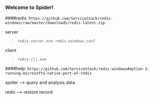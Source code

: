 ### Welcome to Spider! 

####redis: 
`https://github.com/ServiceStack/redis-windows/raw/master/downloads/redis-latest.zip`

server
> `redis-server.exe redis.windows.conf`

client
> `redis-cli.exe`

####help:
`https://github.com/ServiceStack/redis-windows#option-3-running-microsofts-native-port-of-redis`


spider --> query and analysis data

redis --> restore record
